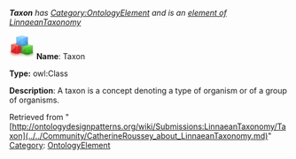 ___Taxon__ has [Category:OntologyElement](../../Category/OntologyElement.md "Category:OntologyElement") and is an [element of](../../Property/ElementOf.md "Property:ElementOf") [LinnaeanTaxonomy](../../Submissions/LinnaeanTaxonomy.md "Submissions:LinnaeanTaxonomy")_


  




[![Class](../../images/thumb/2/27/Class.gif/45px-Class.gif)](../../Image/Class.gif.md "Class")
__Name__: Taxon 


__Type:__ owl:Class 


__Description__: A taxon is a concept denoting a type of organism or of a group of organisms. 





Retrieved from "[http://ontologydesignpatterns.org/wiki/Submissions:LinnaeanTaxonomy/Taxon](../../Community/CatherineRoussey_about_LinnaeanTaxonomy.md)"
 [Category](http://ontologydesignpatterns.org/wiki/Special:Categories "Special:Categories"): [OntologyElement](../../Category/OntologyElement.md "Category:OntologyElement")